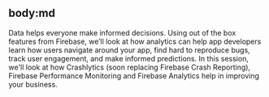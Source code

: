 body:md
-----
Data helps everyone make informed decisions. Using out of the box features from Firebase, we’ll look at how analytics can help app developers learn how users navigate around your app, find hard to reproduce bugs, track user engagement, and make informed predictions. In this session, we'll look at how Crashlytics (soon replacing Firebase Crash Reporting), Firebase Performance Monitoring and Firebase Analytics help in improving your business.
